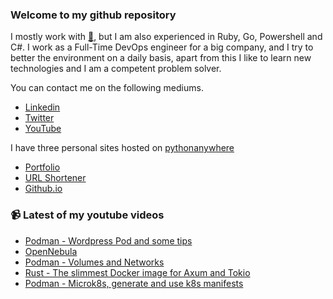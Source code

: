 ### Welcome to my github repository

I mostly work with [:snake:](https://www.python.org/), but I am also experienced in Ruby, Go, Powershell and C#. I work as a Full-Time DevOps engineer for a big company, and I try to better the environment on a daily basis, apart from this I like to learn new technologies and I am a competent problem solver.

You can contact me on the following mediums.
- [Linkedin](https://www.linkedin.com/in/r3ap3rpy)
- [Twitter](https://twitter.com/r3ap3rpy)
- [YouTube](https://www.youtube.com/channel/UC1qkMXH8d2I9DDAtBSeEHqg)

I have three personal sites hosted on [pythonanywhere](https://www.pythonanywhere.com/)
- [Portfolio](http://r3ap3rpy.pythonanywhere.com/)
- [URL Shortener](http://shortenpy.pythonanywhere.com/)
- [Github.io](https://r3ap3rpy.github.io/)

### :video_camera: Latest of my youtube videos
<!-- YOUTUBE:START -->
- [Podman - Wordpress Pod and some tips](https://www.youtube.com/watch?v=yyo0NL6ThdQ)
- [OpenNebula](https://www.youtube.com/watch?v=Iyym2xrzx2k)
- [Podman - Volumes and Networks](https://www.youtube.com/watch?v=Q-_OAlfeOuo)
- [Rust - The slimmest Docker image for Axum and Tokio](https://www.youtube.com/watch?v=HDDP9bV0szw)
- [Podman - Microk8s, generate and use k8s manifests](https://www.youtube.com/watch?v=2cwrxsbDbTk)
<!-- YOUTUBE:END -->

